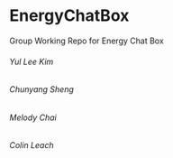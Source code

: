 # EnergyChatBox
Group Working Repo for Energy Chat Box

###### Yul Lee Kim  
###### Chunyang Sheng 
###### Melody Chai
###### Colin Leach